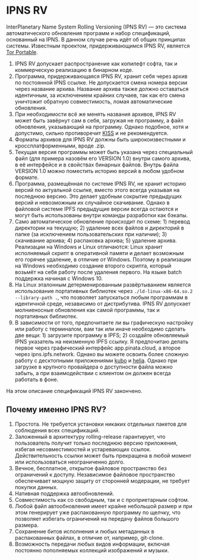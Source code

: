 # IPNS RV
InterPlanetary Name System Rolling Versioning (IPNS RV) — это система автоматического обновления программ и набор спецификаций, основанный на IPNS. В данном случае речь идёт об общих принципах системы. Известным проектом, придерживающимся IPNS RV, является [Tor Portable](https://github.com/Verity-Freedom/Tor-Portable).

1. IPNS RV допускает распространение как копилефт софта, так и коммерческую реализацию в бинарном коде.
2. Программа, придерживающаяся IPNS RV, хранит себя через архив по постоянной IPNS ссылке. Не допускается смена номера версии через название архива. Название архива также должно оставаться идентичным, за исключением крайних случаев, так как его смена уничтожит обратную совместимость, ломая автоматические обновления.
3. При необходимости всё же менять названия архивов, IPNS RV может быть завёрнут сам в себя, загружая не программу, а файл обновления, указывающий на программу. Однако подобное, хотя и допустимо, сильно противоречит [KISS](https://en.wikipedia.org/wiki/KISS_principle) и не рекомендуется.
4. Форматы архивов для IPNS RV должны быть широкоизвестными и кроссплатформенными, вроде .zip.
5. Текущая версия программы может быть указана через специальный файл (для примера назовём его VERSION 1.0) внутри самого архива, в её интерфейсе и в свойствах бинарных файлов. Внутрь файла VERSION 1.0 можно поместить историю версий в любом удобном формате.
6. Программа, размещённая по системе IPNS RV, не хранит историю версий по актуальной ссылке, вместо этого всегда указывая на последнюю версию. Это делает удобным сокрытие предыдущих версий и невозможным их случайное скачивание. Однако в файловой системе IPFS предыдущие версии всегда остаются и могут быть использованы внутри команды разработки как бэкапы.
7. Само автоматическое обновление происходит по схеме: 1) перевод директории на текущую; 2) удаление всех файлов и директорий в папке (за исключением пользовательских при наличии); 3) скачивание архива; 4) распаковка архива; 5) удаление архива. Реализации на Windows и Linux отличаются: Linux хранит исполняемый скрипт в оперативной памяти и делает возможным его горячее удаление, в отличие от Windows. Поэтому в реализации на Windows необходимо создание второго скрипта, который возьмёт на себя работу после удаления первого. На языке batch поддержка начиная с Windows 10.
8. На Linux эталонным детерменированным развёртыванием является использование портативных библиотек через `./ld-linux-x86-64.so.2 --library-path .`, что позволяет запускаться любым программам в идентичной среде, независимо от дистрибутива. IPNS RV допускает молниеносные обновления как самой программы, так и портативных библиотек.
9. В зависимости от того, предпочитаете ли вы графическую настройку или работу с терминалом, вам так или иначе необходимо сделать две вещи: 1) загрузите программу в IPFS; 2) создайте обновляемый IPNS указатель на неизменную IPFS ссылку. Я предпочитаю делать первое через графический интерфейс app.pinata.cloud, а второе через ipns.ipfs.network. Однако вы можете освоить более сложную работу с десктопными приложениями [kubo](https://github.com/ipfs/kubo) и [helia](https://github.com/ipfs/helia). Однако при загрузке в крупного провайдера о доступности файла можно забыть, а при взаимодействии с клиентом он должен всегда работать в фоне.

На этом описание спецификаций IPNS RV закончено.

## Почему именно IPNS RV?
1. Простота. Не требуется установки никаких отдельных пакетов для соблюдения всех спецификаций.
2. Заложенный в архитектуру rolling-release гарантирует, что пользователь получит только последнюю версию приложения, избегая несовместимостей и устаревающих ссылок. Действительность ссылки может быть прекращена в любой момент или использоваться неограниченно долго.
3. Вечное, бесплатное, открытое файловое пространство без ограничений к доступу. Независимое файловое пространство обеспечивает мощную защиту от сторонней модерации, не требует покупки данных.
4. Нативная поддержка автообновлений.
5. Совместимость как со свободным, так и с проприетарным софтом.
6. Любой файл автообновления имеет крайне небольшой размер и при этом генерирует уже распакованную программу по щелчку, что позволяет избегать ограничений на передачу файлов большого размера.
7. Сохранение битов исполнения и любых метаданных в распакованных файлах, в отличие от, например, git-clone.
8. Возможность передачи любых видов информации, включая постоянно пополняемых коллекций изображений и музыки.
